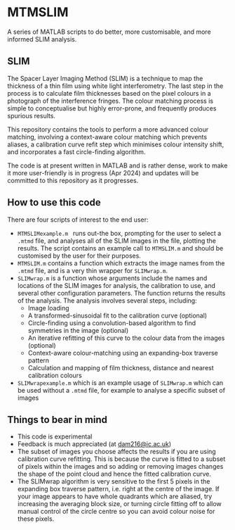 # MTMSLIM

A series of MATLAB scripts to do better, more customisable, and more informed SLIM analysis.

## SLIM

The Spacer Layer Imaging Method (SLIM) is a technique to map the thickness of a thin film using white light interferometry. The last step in the process is to calculate film thicknesses based on the pixel colours in a photograph of the interference fringes. The colour matching process is simple to conceptualise but highly error-prone, and frequently produces spurious results.

This repository contains the tools to perform a more advanced colour matching, involving a context-aware colour matching which prevents aliases, a calibration curve refit step which minimises colour intensity shift, and incorporates a fast circle-finding algorithm.

The code is at present written in MATLAB and is rather dense, work to make it more user-friendly is in progress (Apr 2024) and updates will be committed to this repository as it progresses.

## How to use this code

There are four scripts of interest to the end user:
- `MTMSLIMexample.m ` runs out-the box, prompting for the user to select a `.mtmd` file, and analyses all of the SLIM images in the file, plotting the results. The script contains an example call to `MTMSLIM.m` and should be customised by the user for their purposes.
- `MTMSLIM.m` contains a function which extracts the image names from the `.mtmd` file, and is a very thin wrapper for `SLIMwrap.m`.
- `SLIMwrap.m` is a function whose arguments include the names and locations of the SLIM images for analysis, the calibration to use, and several other configuration parameters. The function returns the results of the analysis. The analysis involves several steps, including:
    - Image loading
    - A transformed-sinusoidal fit to the calibration curve (optional)
    - Circle-finding using a convolution-based algorithm to find symmetries in the image (optional)
    - An iterative refitting of this curve to the colour data from the images (optional)
    - Context-aware colour-matching using an expanding-box traverse pattern
    - Calculation and mapping of film thickness, distance and nearest calibration colours
- `SLIMwrapexample.m` which is an example usage of `SLIMwrap.m` which can be used without a `.mtmd` file, for example to analyse a specific subset of images

## Things to bear in mind

- This code is experimental
- Feedback is much appreciated (at dam216@ic.ac.uk)
- The subset of images you choose affects the results if you are using calibration curve refitting. This is because the curve is fitted to a subset of pixels within the images and so adding or removing images changes the shape of the point cloud and hence the fitted calibration curve.
- The SLIMwrap algorithm is very sensitive to the first 5 pixels in the expanding box traverse pattern, i.e. right at the centre of the image. If your image appears to have whole quadrants which are aliased, try increasing the averaging block size, or turning circle fitting off to allow manual control of the circle centre so you can avoid colour noise for these pixels.

